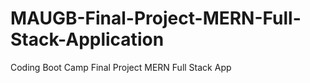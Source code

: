 # MAUGB-Final-Project-MERN-Full-Stack-Application
Coding Boot Camp Final Project MERN Full Stack App
